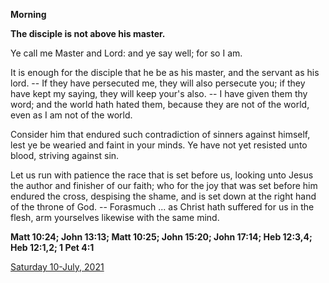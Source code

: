 **Morning**

**The disciple is not above his master.**
 
Ye call me Master and Lord: and ye say well; for so I am.
 
It is enough for the disciple that he be as his master, and the servant as his lord. -- If they have persecuted me, they will also persecute you; if they have kept my saying, they will keep your's also. -- I have given them thy word; and the world hath hated them, because they are not of the world, even as I am not of the world.
 
Consider him that endured such contradiction of sinners against himself, lest ye be wearied and faint in your minds. Ye have not yet resisted unto blood, striving against sin.
 
Let us run with patience the race that is set before us, looking unto Jesus the author and finisher of our faith; who for the joy that was set before him endured the cross, despising the shame, and is set down at the right hand of the throne of God. -- Forasmuch ... as Christ hath suffered for us in the flesh, arm yourselves likewise with the same mind.  

**Matt 10:24; John 13:13; Matt 10:25; John 15:20; John 17:14; Heb 12:3,4; Heb 12:1,2; 1 Pet 4:1**

[Saturday 10-July, 2021](https://t.me/daily_light)
